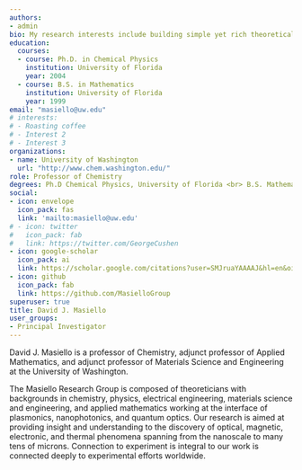 ```yaml
---
authors:
- admin
bio: My research interests include building simple yet rich theoretical models and numerical simulation tools to understand nanoscale optical, magnetic, electronic, and thermal phenomena mediated by surface plasmons.
education:
  courses:
  - course: Ph.D. in Chemical Physics
    institution: University of Florida
    year: 2004
  - course: B.S. in Mathematics
    institution: University of Florida
    year: 1999
email: "masiello@uw.edu"
# interests:
# - Roasting coffee
# - Interest 2
# - Interest 3
organizations:
- name: University of Washington 
  url: "http://www.chem.washington.edu/"
role: Professor of Chemistry
degrees: Ph.D Chemical Physics, University of Florida <br> B.S. Mathematics, University of Florida
social:
- icon: envelope
  icon_pack: fas
  link: 'mailto:masiello@uw.edu'
# - icon: twitter
#   icon_pack: fab
#   link: https://twitter.com/GeorgeCushen
- icon: google-scholar
  icon_pack: ai
  link: https://scholar.google.com/citations?user=SMJruaYAAAAJ&hl=en&oi=ao
- icon: github
  icon_pack: fab
  link: https://github.com/MasielloGroup
superuser: true
title: David J. Masiello
user_groups:
- Principal Investigator
---
```


David J. Masiello is a professor of Chemistry, adjunct professor of Applied Mathematics, and adjunct professor of Materials Science and Engineering at the University of Washington. 

The Masiello Research Group is composed of theoreticians with backgrounds in chemistry, physics, electrical engineering, materials science and engineering, and applied mathematics working at the interface of plasmonics, nanophotonics, and quantum optics. Our research is aimed at providing insight and understanding to the discovery of optical, magnetic, electronic, and thermal phenomena spanning from the nanoscale to many tens of microns. Connection to experiment is integral to our work is connected deeply to experimental efforts worldwide.
